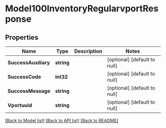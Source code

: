 # Model100InventoryRegularvportResponse

## Properties
Name | Type | Description | Notes
------------ | ------------- | ------------- | -------------
**SuccessAuxiliary** | **string** |  | [optional] [default to null]
**SuccessCode** | **int32** |  | [optional] [default to null]
**SuccessMessage** | **string** |  | [optional] [default to null]
**Vportuuid** | **string** |  | [optional] [default to null]

[[Back to Model list]](../README.md#documentation-for-models) [[Back to API list]](../README.md#documentation-for-api-endpoints) [[Back to README]](../README.md)


